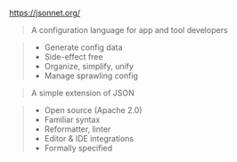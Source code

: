 https://jsonnet.org/

> A configuration language for app and tool developers

> - Generate config data
> - Side-effect free
> - Organize, simplify, unify
> - Manage sprawling config

> A simple extension of JSON

> - Open source (Apache 2.0)
> - Familiar syntax
> - Reformatter, linter
> - Editor & IDE integrations
> - Formally specified



